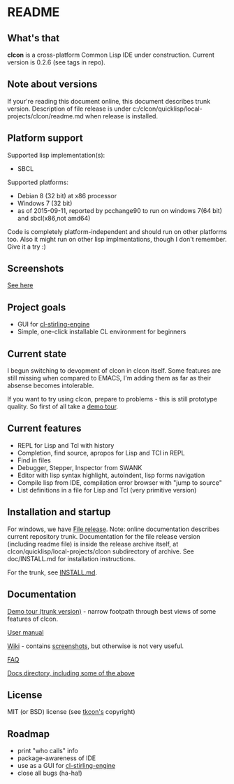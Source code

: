 # README #

## What's that
**clcon** is a cross-platform Common Lisp IDE under construction. Current version is 0.2.6 (see tags in repo).

## Note about versions
If your're reading this document online, this document describes trunk version. 
Description of file release is under c:/clcon/quicklisp/local-projects/clcon/readme.md when release is installed.

## Platform support
Supported lisp implementation(s):

- SBCL

Supported platforms: 

- Debian 8 (32 bit) at x86 processor
- Windows 7 (32 bit)
- as of 2015-09-11, reported by pcchange90 to run on windows 7(64 bit) and sbcl(x86,not amd64)

Code is completely platform-independent and should run on other platforms too. Also it might run on other lisp implmentations, though I don't remember. Give it a try :) 

## Screenshots
[See here](https://bitbucket.org/budden/clcon/wiki/Screenshots)

## Project goals
- GUI for [cl-stirling-engine](https://bitbucket.org/budden/cl-stirling-engine)
- Simple, one-click installable CL environment for beginners

## Current state
I begun switching to devopment of clcon in clcon itself. Some features are still missing when
compared to EMACS, I'm adding them as far as their absense becomes intolerable. 

If you want to try using clcon, prepare to problems - this is still prototype quality. 
So first of all take a [demo tour](doc/demo-tour.md).

## Current features
- REPL for Lisp and Tcl with history
- Completion, find source, apropos for Lisp and TCl in REPL
- Find in files
- Debugger, Stepper, Inspector from SWANK 
- Editor with lisp syntax highlight, autoindent, lisp forms navigation
- Compile lisp from IDE, compilation error browser with "jump to source"
- List definitions in a file for Lisp and Tcl (very primitive version)

## Installation and startup
For windows, we have [File release](https://bitbucket.org/budden/clcon/downloads/clcon-0.2.6.zip). 
Note: online documentation describes current repository trunk. Documentation for the file release version (including readme file) is inside the release archive itself, at clcon/quicklisp/local-projects/clcon subdirectory of archive. See doc/INSTALL.md for installation instructions.

For the trunk, see [INSTALL.md](https://bitbucket.org/budden/clcon/src/default/doc/INSTALL.md).

## Documentation
[Demo tour (trunk version)](doc/demo-tour.md) - narrow footpath through best views of some features of clcon.

[User manual](https://bitbucket.org/budden/clcon/src/default/doc/user-manual.md)

[Wiki](https://bitbucket.org/budden/clcon/wiki/) - contains [screenshots](https://bitbucket.org/budden/clcon/wiki/Screenshots), but otherwise is not very useful.  

[FAQ](https://bitbucket.org/budden/clcon/src/default/doc/FAQ.md)

[Docs directory, including some of the above](https://bitbucket.org/budden/clcon/src/default/doc/)

## License
MIT (or BSD) license (see [tkcon's](http://tkcon.sourceforge.net/) copyright)

## Roadmap
- print "who calls" info
- package-awareness of IDE
- use as a GUI for [cl-stirling-engine](https://bitbucket.org/budden/cl-stirling-engine)
- close all bugs (ha-ha!)